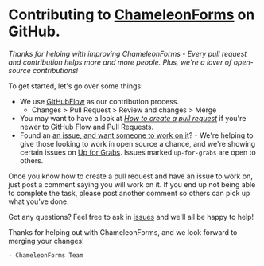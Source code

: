 # Contributing to [ChameleonForms](https://github.com/MRCollective/ChameleonForms/) on GitHub.

*Thanks for helping with improving ChameleonForms - Every pull request and contribution helps more and more people.
Plus, we're a lover of open-source contributions!*

To get started, let's go over some things:
- We use  [GitHubFlow](https://guides.github.com/introduction/flow/index.html) as our contribution process.
  - Changes > Pull Request > Review and changes > Merge
- You may want to have a look at [*How to create a pull request*](https://help.github.com/articles/using-pull-requests) if you're newer to GitHub Flow and Pull Requests.
- Found an [an issue, and want someone to work on it](https://github.com/MRCollective/ChameleonForms/issues)? - We're helping to give those looking to work in open source a chance, and we're showing certain issues on [Up for Grabs](http://up-for-grabs.net/). Issues marked `up-for-grabs` are open to others.

Once you know how to create a pull request and have an issue to work on, just post a comment saying you will work on it.
If you end up not being able to complete the task, please post another comment so others can pick up what you've done.

Got any questions? Feel free to ask in [issues](https://github.com/MRCollective/ChameleonForms/issues) and we'll all be happy to help!

Thanks for helping out with ChameleonForms, and we look forward to merging your changes!

`- ChameleonForms Team`
